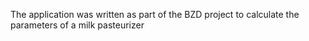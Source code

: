 
The application was written as part of the BZD project to calculate the parameters of a milk pasteurizer
